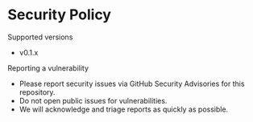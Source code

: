 <!-- markdownlint-disable-next-line MD041 -->
# Security Policy

Supported versions

- v0.1.x

Reporting a vulnerability

- Please report security issues via GitHub Security Advisories for this repository.
- Do not open public issues for vulnerabilities.
- We will acknowledge and triage reports as quickly as possible.
